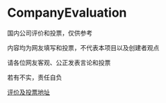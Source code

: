 # CompanyEvaluation

国内公司评价和投票，仅供参考

内容均为网友填写和投票，不代表本项目以及创建者观点

请各位网友客观、公正发表言论和投票

若有不实，责任自负


[评价及投票地址](https://github.com/FightTheTiger/CompanyEvaluation/discussions/categories/polls)
